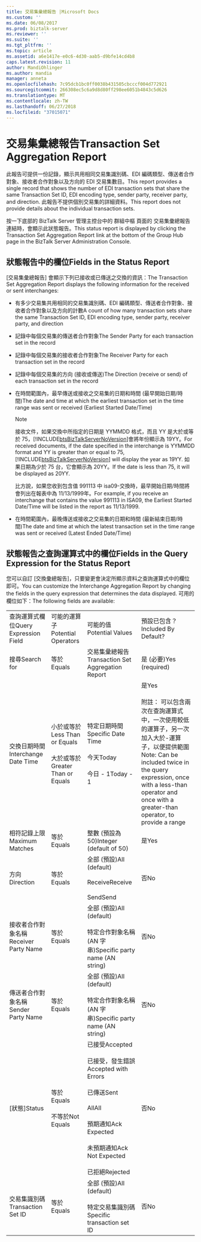 ```yaml
---
title: 交易集彙總報告 |Microsoft Docs
ms.custom: ''
ms.date: 06/08/2017
ms.prod: biztalk-server
ms.reviewer: ''
ms.suite: ''
ms.tgt_pltfrm: ''
ms.topic: article
ms.assetid: a6e1417e-e0c6-4d30-aab5-d9bfe14cd4b8
caps.latest.revision: 11
author: MandiOhlinger
ms.author: mandia
manager: anneta
ms.openlocfilehash: 7c95dcb1bc0ff0038b431505cbcccf004d772921
ms.sourcegitcommit: 266308ec5c6a9d8d80ff298ee6051b4843c5d626
ms.translationtype: MT
ms.contentlocale: zh-TW
ms.lasthandoff: 06/27/2018
ms.locfileid: "37015071"
---
```

# <a name="transaction-set-aggregation-report"></a><span data-ttu-id="acc4c-102">交易集彙總報告</span><span class="sxs-lookup"><span data-stu-id="acc4c-102">Transaction Set Aggregation Report</span></span>
<span data-ttu-id="acc4c-103">此報告可提供一份記錄，顯示共用相同交易集識別碼、EDI 編碼類型、傳送者合作對象、接收者合作對象以及方向的 EDI 交易集數目。</span><span class="sxs-lookup"><span data-stu-id="acc4c-103">This report provides a single record that shows the number of EDI transaction sets that share the same Transaction Set ID, EDI encoding type, sender party, receiver party, and direction.</span></span> <span data-ttu-id="acc4c-104">此報告不提供個別交易集的詳細資料。</span><span class="sxs-lookup"><span data-stu-id="acc4c-104">This report does not provide details about the individual transaction sets.</span></span>  
  
 <span data-ttu-id="acc4c-105">按一下底部的 BizTalk Server 管理主控台中的 群組中樞 頁面的 交易集彙總報告 連結時，會顯示此狀態報告。</span><span class="sxs-lookup"><span data-stu-id="acc4c-105">This status report is displayed by clicking the Transaction Set Aggregation Report link at the bottom of the Group Hub page in the BizTalk Server Administration Console.</span></span>  
  
## <a name="fields-in-the-status-report"></a><span data-ttu-id="acc4c-106">狀態報告中的欄位</span><span class="sxs-lookup"><span data-stu-id="acc4c-106">Fields in the Status Report</span></span>  
 <span data-ttu-id="acc4c-107">[交易集彙總報告] 會顯示下列已接收或已傳送之交換的資訊：</span><span class="sxs-lookup"><span data-stu-id="acc4c-107">The Transaction Set Aggregation Report displays the following information for the received or sent interchanges:</span></span>  
  
- <span data-ttu-id="acc4c-108">有多少交易集共用相同的交易集識別碼、EDI 編碼類型、傳送者合作對象、接收者合作對象以及方向的計數</span><span class="sxs-lookup"><span data-stu-id="acc4c-108">A count of how many transaction sets share the same Transaction Set ID, EDI encoding type, sender party, receiver party, and direction</span></span>  
  
- <span data-ttu-id="acc4c-109">記錄中每個交易集的傳送者合作對象</span><span class="sxs-lookup"><span data-stu-id="acc4c-109">The Sender Party for each transaction set in the record</span></span>  
  
- <span data-ttu-id="acc4c-110">記錄中每個交易集的接收者合作對象</span><span class="sxs-lookup"><span data-stu-id="acc4c-110">The Receiver Party for each transaction set in the record</span></span>  
  
- <span data-ttu-id="acc4c-111">記錄中每個交易集的方向 (接收或傳送)</span><span class="sxs-lookup"><span data-stu-id="acc4c-111">The Direction (receive or send) of each transaction set in the record</span></span>  
  
- <span data-ttu-id="acc4c-112">在時間範圍內，最早傳送或接收之交易集的日期和時間 (最早開始日期/時間)</span><span class="sxs-lookup"><span data-stu-id="acc4c-112">The date and time at which the earliest transaction set in the time range was sent or received (Earliest Started Date/Time)</span></span>  
  
  > [!NOTE]
  >  <span data-ttu-id="acc4c-113">接收文件，如果交換中所指定的日期是 YYMMDD 格式，而且 YY 是大於或等於 75，[!INCLUDE[btsBizTalkServerNoVersion](../includes/btsbiztalkservernoversion-md.md)]會將年份顯示為 19YY。</span><span class="sxs-lookup"><span data-stu-id="acc4c-113">For received documents, if the date specified in the interchange is YYMMDD format and YY is greater than or equal to 75, [!INCLUDE[btsBizTalkServerNoVersion](../includes/btsbiztalkservernoversion-md.md)] will display the year as 19YY.</span></span> <span data-ttu-id="acc4c-114">如果日期為少於 75 台，它會顯示為 20YY。</span><span class="sxs-lookup"><span data-stu-id="acc4c-114">If the date is less than 75, it will be displayed as 20YY.</span></span>  
  > 
  >  <span data-ttu-id="acc4c-115">比方說，如果您收到包含值 991113 中 isa09-交換時，最早開始日期/時間將會列出在報表中為 11/13/1999年。</span><span class="sxs-lookup"><span data-stu-id="acc4c-115">For example, if you receive an interchange that contains the value 991113 in ISA09, the Earliest Started Date/Time will be listed in the report as 11/13/1999.</span></span>  
  
- <span data-ttu-id="acc4c-116">在時間範圍內，最晚傳送或接收之交易集的日期和時間 (最新結束日期/時間)</span><span class="sxs-lookup"><span data-stu-id="acc4c-116">The date and time at which the latest transaction set in the time range was sent or received (Latest Ended Date/Time)</span></span>  
  
## <a name="fields-in-the-query-expression-for-the-status-report"></a><span data-ttu-id="acc4c-117">狀態報告之查詢運算式中的欄位</span><span class="sxs-lookup"><span data-stu-id="acc4c-117">Fields in the Query Expression for the Status Report</span></span>  
 <span data-ttu-id="acc4c-118">您可以自訂 [交換彙總報告]，只要變更會決定所顯示資料之查詢運算式中的欄位即可。</span><span class="sxs-lookup"><span data-stu-id="acc4c-118">You can customize the Interchange Aggregation Report by changing the fields in the query expression that determines the data displayed.</span></span> <span data-ttu-id="acc4c-119">可用的欄位如下：</span><span class="sxs-lookup"><span data-stu-id="acc4c-119">The following fields are available:</span></span>  
  
|||||  
|-|-|-|-|  
|<span data-ttu-id="acc4c-120">查詢運算式欄位</span><span class="sxs-lookup"><span data-stu-id="acc4c-120">Query Expression Field</span></span>|<span data-ttu-id="acc4c-121">可能的運算子</span><span class="sxs-lookup"><span data-stu-id="acc4c-121">Potential Operators</span></span>|<span data-ttu-id="acc4c-122">可能的值</span><span class="sxs-lookup"><span data-stu-id="acc4c-122">Potential Values</span></span>|<span data-ttu-id="acc4c-123">預設已包含？</span><span class="sxs-lookup"><span data-stu-id="acc4c-123">Included By Default?</span></span>|  
|<span data-ttu-id="acc4c-124">搜尋</span><span class="sxs-lookup"><span data-stu-id="acc4c-124">Search for</span></span>|<span data-ttu-id="acc4c-125">等於</span><span class="sxs-lookup"><span data-stu-id="acc4c-125">Equals</span></span>|<span data-ttu-id="acc4c-126">交易集彙總報告</span><span class="sxs-lookup"><span data-stu-id="acc4c-126">Transaction Set Aggregation Report</span></span>|<span data-ttu-id="acc4c-127">是 (必要)</span><span class="sxs-lookup"><span data-stu-id="acc4c-127">Yes (required)</span></span>|  
|<span data-ttu-id="acc4c-128">交換日期時間</span><span class="sxs-lookup"><span data-stu-id="acc4c-128">Interchange Date Time</span></span>|<span data-ttu-id="acc4c-129">小於或等於</span><span class="sxs-lookup"><span data-stu-id="acc4c-129">Less Than or Equals</span></span><br /><br /> <span data-ttu-id="acc4c-130">大於或等於</span><span class="sxs-lookup"><span data-stu-id="acc4c-130">Greater Than or Equals</span></span>|<span data-ttu-id="acc4c-131">特定日期時間</span><span class="sxs-lookup"><span data-stu-id="acc4c-131">Specific Date Time</span></span><br /><br /> <span data-ttu-id="acc4c-132">今天</span><span class="sxs-lookup"><span data-stu-id="acc4c-132">Today</span></span><br /><br /> <span data-ttu-id="acc4c-133">今日 - 1</span><span class="sxs-lookup"><span data-stu-id="acc4c-133">Today - 1</span></span>|<span data-ttu-id="acc4c-134">是</span><span class="sxs-lookup"><span data-stu-id="acc4c-134">Yes</span></span><br /><br /> <span data-ttu-id="acc4c-135">附註： 可以包含兩次在查詢運算式中，一次使用較低的運算子，另一次加入大於-運算子，以便提供範圍</span><span class="sxs-lookup"><span data-stu-id="acc4c-135">Note: Can be included twice in the query expression, once with a less-than operator and once with  a greater-than operator, to provide a range</span></span>|  
|<span data-ttu-id="acc4c-136">相符記錄上限</span><span class="sxs-lookup"><span data-stu-id="acc4c-136">Maximum Matches</span></span>|<span data-ttu-id="acc4c-137">等於</span><span class="sxs-lookup"><span data-stu-id="acc4c-137">Equals</span></span>|<span data-ttu-id="acc4c-138">整數 (預設為 50)</span><span class="sxs-lookup"><span data-stu-id="acc4c-138">Integer (default of 50)</span></span>|<span data-ttu-id="acc4c-139">是</span><span class="sxs-lookup"><span data-stu-id="acc4c-139">Yes</span></span>|  
|<span data-ttu-id="acc4c-140">方向</span><span class="sxs-lookup"><span data-stu-id="acc4c-140">Direction</span></span>|<span data-ttu-id="acc4c-141">等於</span><span class="sxs-lookup"><span data-stu-id="acc4c-141">Equals</span></span>|<span data-ttu-id="acc4c-142">全部 (預設)</span><span class="sxs-lookup"><span data-stu-id="acc4c-142">All (default)</span></span><br /><br /> <span data-ttu-id="acc4c-143">Receive</span><span class="sxs-lookup"><span data-stu-id="acc4c-143">Receive</span></span><br /><br /> <span data-ttu-id="acc4c-144">Send</span><span class="sxs-lookup"><span data-stu-id="acc4c-144">Send</span></span>|<span data-ttu-id="acc4c-145">否</span><span class="sxs-lookup"><span data-stu-id="acc4c-145">No</span></span>|  
|<span data-ttu-id="acc4c-146">接收者合作對象名稱</span><span class="sxs-lookup"><span data-stu-id="acc4c-146">Receiver Party Name</span></span>|<span data-ttu-id="acc4c-147">等於</span><span class="sxs-lookup"><span data-stu-id="acc4c-147">Equals</span></span>|<span data-ttu-id="acc4c-148">全部 (預設)</span><span class="sxs-lookup"><span data-stu-id="acc4c-148">All (default)</span></span><br /><br /> <span data-ttu-id="acc4c-149">特定合作對象名稱 (AN 字串)</span><span class="sxs-lookup"><span data-stu-id="acc4c-149">Specific party name (AN string)</span></span>|<span data-ttu-id="acc4c-150">否</span><span class="sxs-lookup"><span data-stu-id="acc4c-150">No</span></span>|  
|<span data-ttu-id="acc4c-151">傳送者合作對象名稱</span><span class="sxs-lookup"><span data-stu-id="acc4c-151">Sender Party Name</span></span>|<span data-ttu-id="acc4c-152">等於</span><span class="sxs-lookup"><span data-stu-id="acc4c-152">Equals</span></span>|<span data-ttu-id="acc4c-153">全部 (預設)</span><span class="sxs-lookup"><span data-stu-id="acc4c-153">All (default)</span></span><br /><br /> <span data-ttu-id="acc4c-154">特定合作對象名稱 (AN 字串)</span><span class="sxs-lookup"><span data-stu-id="acc4c-154">Specific party name (AN string)</span></span>|<span data-ttu-id="acc4c-155">否</span><span class="sxs-lookup"><span data-stu-id="acc4c-155">No</span></span>|  
|<span data-ttu-id="acc4c-156">[狀態]</span><span class="sxs-lookup"><span data-stu-id="acc4c-156">Status</span></span>|<span data-ttu-id="acc4c-157">等於</span><span class="sxs-lookup"><span data-stu-id="acc4c-157">Equals</span></span><br /><br /> <span data-ttu-id="acc4c-158">不等於</span><span class="sxs-lookup"><span data-stu-id="acc4c-158">Not Equals</span></span>|<span data-ttu-id="acc4c-159">已接受</span><span class="sxs-lookup"><span data-stu-id="acc4c-159">Accepted</span></span><br /><br /> <span data-ttu-id="acc4c-160">已接受，發生錯誤</span><span class="sxs-lookup"><span data-stu-id="acc4c-160">Accepted with Errors</span></span><br /><br /> <span data-ttu-id="acc4c-161">已傳送</span><span class="sxs-lookup"><span data-stu-id="acc4c-161">Sent</span></span><br /><br /> <span data-ttu-id="acc4c-162">All</span><span class="sxs-lookup"><span data-stu-id="acc4c-162">All</span></span><br /><br /> <span data-ttu-id="acc4c-163">預期通知</span><span class="sxs-lookup"><span data-stu-id="acc4c-163">Ack Expected</span></span><br /><br /> <span data-ttu-id="acc4c-164">未預期通知</span><span class="sxs-lookup"><span data-stu-id="acc4c-164">Ack Not Expected</span></span><br /><br /> <span data-ttu-id="acc4c-165">已拒絕</span><span class="sxs-lookup"><span data-stu-id="acc4c-165">Rejected</span></span>|<span data-ttu-id="acc4c-166">否</span><span class="sxs-lookup"><span data-stu-id="acc4c-166">No</span></span>|  
|<span data-ttu-id="acc4c-167">交易集識別碼</span><span class="sxs-lookup"><span data-stu-id="acc4c-167">Transaction Set ID</span></span>|<span data-ttu-id="acc4c-168">等於</span><span class="sxs-lookup"><span data-stu-id="acc4c-168">Equals</span></span>|<span data-ttu-id="acc4c-169">全部 (預設)</span><span class="sxs-lookup"><span data-stu-id="acc4c-169">All (default)</span></span><br /><br /> <span data-ttu-id="acc4c-170">特定交易集識別碼</span><span class="sxs-lookup"><span data-stu-id="acc4c-170">Specific transaction set ID</span></span>|<span data-ttu-id="acc4c-171">否</span><span class="sxs-lookup"><span data-stu-id="acc4c-171">No</span></span>|  
  
